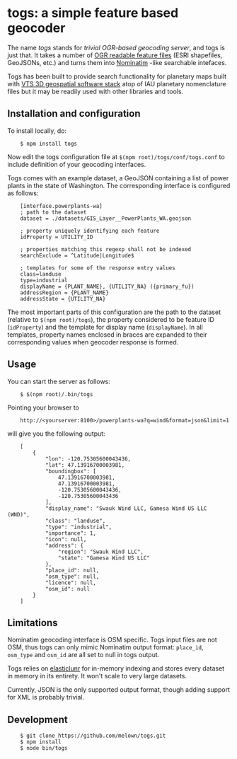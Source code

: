 togs: a simple feature based geocoder
=====================================

The name *togs* stands for *trivial OGR-based geocoding server*, and togs is
just that.  It takes a number of [OGR readable feature
files](http://www.gdal.org/ogr_formats.html) (ESRI
shapefiles, GeoJSONs, etc.) and turns them into
[Nominatim](http://wiki.openstreetmap.org/wiki/Nominatim) -like searchable intefaces.

Togs has been built to provide search functionality for planetary maps built
with [VTS 3D geospatial software stack](https://melown.com/products/vts) atop 
of IAU planetary nomenclature files but it may be readily used with other libraries
and tools.


Installation and configuration
------------------------------

To install locally, do:

```
	$ npm install togs
```

Now edit the togs configuration file at `$(npm root)/togs/conf/togs.conf` to
include definition of your geocoding interfaces. 

Togs comes with an example dataset, a GeoJSON containing a list of power plants in the
state of Washington. The corresponding interface is configured as follows:

```
	[interface.powerplants-wa]
	; path to the dataset
	dataset = ./datasets/GIS_Layer__PowerPlants_WA.geojson

	; property uniquely identifying each feature 
	idProperty = UTILITY_ID

	; properties matching this regexp shall not be indexed  
	searchExclude = ^Latitude|Longitude$

	; templates for some of the response entry values
	class=landuse
	type=industrial
	displayName = {PLANT_NAME}, {UTILITY_NA} ({primary_fu})
	addressRegion = {PLANT_NAME}
	addressState = {UTILITY_NA}
```

The most important parts of this configuration are the path to the dataset
(relative to `$(npm root)/togs`), the property considered to be feature ID
(`idProperty`) and the template for display name (`displayName`).  In
all templates, property names enclosed in braces are expanded to their
corresponding values when geocoder response is formed.


Usage
-----

You can start the server as follows:

```
	$ $(npm root)/.bin/togs
```

Pointing your browser to 

```
	http://<yourserver:8100>/powerplants-wa?q=wind&format=json&limit=1
```

will give you the following output:

```
    [
    	{
            "lon": -120.75305600043436,
            "lat": 47.13916700003981,
            "boundingbox": [
                47.13916700003981,
                47.13916700003981,
                -120.75305600043436,
                -120.75305600043436
            ],
            "display_name": "Swauk Wind LLC, Gamesa Wind US LLC (WND)",
            "class": "landuse",
            "type": "industrial",
            "importance": 1,
            "icon": null,
            "address": {
                "region": "Swauk Wind LLC",
                "state": "Gamesa Wind US LLC"
            },
            "place_id": null,
            "osm_type": null,
            "licence": null,
            "osm_id": null
        }
    ]
```


Limitations
-----------

Nominatim geocoding interface is OSM specific. Togs input files are not
OSM, thus togs can only mimic Nominatim output format: ``place_id``,
``osm_type`` and ``osm_id`` are all set to null in togs output.

Togs relies on [elasticlunr](http://elasticlunr.com/)  for
in-memory indexing and stores every dataset in memory in its entirety.  It
won't scale to very large datasets.

Currently, JSON is the only supported output format, though adding support
for XML is probably trivial. 


Development
-----------

```
    $ git clone https://github.com/melown/togs.git
    $ npm install
    $ node bin/togs
```

  
